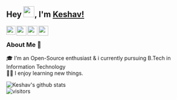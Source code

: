 ## Hey <img src="https://github.com/TheDudeThatCode/TheDudeThatCode/blob/master/Assets/Hi.gif" width="29px">, I'm [Keshav!](https://keshavcodex.github.io) 

<a href="https://www.linkedin.com/in/keshavcodex/">
  <img align="left" width="24px" src="https://cdn.jsdelivr.net/npm/simple-icons@v3/icons/linkedin.svg"  />
</a>
<a href="https://twitter.com/keshavcodex">
  <img align="left" width="26px" src="https://cdn.jsdelivr.net/npm/simple-icons@v3/icons/twitter.svg" />
</a>
<a href="mailto:keshavcodex@gmail.com">
  <img align="left" width="26px" src="https://cdn.jsdelivr.net/npm/simple-icons@v3/icons/gmail.svg" />
</a>
<a href="http://dev.to/keshavcodex">
  <img align="left" width="26px" src="https://cdn3.iconfinder.com/data/icons/logos-and-brands-adobe/512/84_Dev-512.png" />
</a>

<br />

### About Me 🚀
🎓 I’m an Open-Source enthusiast & i currently pursuing B.Tech in Information Technology </br>
👨‍💻 I enjoy learning new things. </br>

![Keshav's github stats](https://github-readme-stats.vercel.app/api?username=keshavcodex&show_icons=true&hide_border=true)
<br />
![visitors](https://visitor-badge.laobi.icu/badge?page_id=keshavcodex.keshavcodex)
